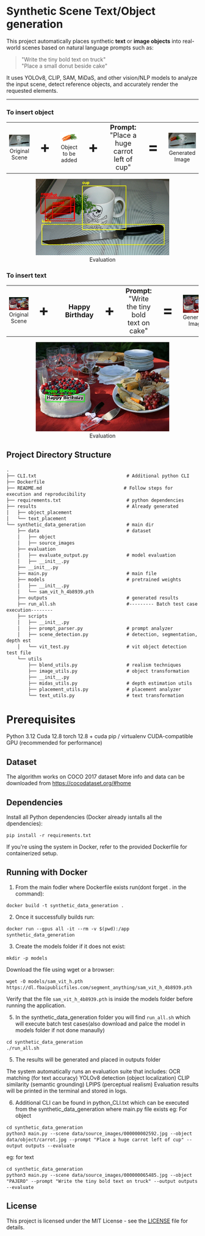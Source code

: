 #  Synthetic Scene Text/Object generation

This project automatically places synthetic **text** or **image objects** into real-world scenes based on natural language prompts such as:

> "Write the tiny bold text on truck"  
> "Place a small donut beside cake"

It uses YOLOv8, CLIP, SAM, MiDaS, and other vision/NLP models to analyze the input scene, detect reference objects, and accurately render the requested elements.

---
### To insert object
<table align="center" border="0" cellspacing="0" cellpadding="5">
<tr>
  <!-- Original Scene -->
  <td align="center">
    <img src="/results/object_placement/data_object_carrot_jpg_20250803_180809/scene.jpg" width="250"><br>
    Original Scene
  </td>

  <!-- Plus -->
  <td align="center" style="font-size: 40px; font-weight: bold; vertical-align: middle;">+</td>

  <!-- Object -->
  <td align="center">
    <img src="/synthetic_data_generation/data/object/carrot.jpg" width="250"><br>
    Object to be added
  </td>

  <!-- Plus -->
  <td align="center" style="font-size: 40px; font-weight: bold; vertical-align: middle;">+</td>

  <!-- Prompt Text + Caption -->
  <td align="center" style="font-size: 18px; vertical-align: middle;">
    <b>Prompt: </b>"Place a huge carrot left of cup"<br>
    
  </td>

  <!-- Equals -->
  <td align="center" style="font-size: 40px; font-weight: bold; vertical-align: middle;">=</td>

  <!-- Generated Image -->
  <td align="center">
    <img src="/results/object_placement/data_object_carrot_jpg_20250803_180809/composed.jpg" width="250"><br>
    Generated Image
  </td>
</tr>
</table>

<!-- Evaluation Image -->
<p align="center">
  <img src="/results/object_placement/data_object_carrot_jpg_20250803_180809/composed_yolo_debug.jpg" width="350"><br>
  Evaluation
</p>

### To insert text
<table align="center" border="0" cellspacing="0" cellpadding="5">
<tr>
  <!-- Original Scene -->
  <td align="center">
    <img src="/results/text_placement/happy_birthday_20250803_170906/scene.jpg" width="250"><br>
    Original Scene
  </td>

  <!-- Plus -->
  <td align="center" style="font-size: 40px; font-weight: bold; vertical-align: middle;">+</td>

  <!-- Object -->
  <td align="center">
    <td align="center" style="font-size: 18px; vertical-align: middle;">
    <b>Happy Birthday </b>
  </td>

  <!-- Plus -->
  <td align="center" style="font-size: 40px; font-weight: bold; vertical-align: middle;">+</td>

  <!-- Prompt Text + Caption -->
  <td align="center" style="font-size: 18px; vertical-align: middle;">
    <b>Prompt: </b>"Write the tiny bold text on cake"<br>
    
  </td>

  <!-- Equals -->
  <td align="center" style="font-size: 40px; font-weight: bold; vertical-align: middle;">=</td>

  <!-- Generated Image -->
  <td align="center">
    <img src="/results/text_placement/happy_birthday_20250803_170906/composed.jpg" width="250"><br>
    Generated Image
  </td>
</tr>
</table>

<!-- Evaluation Image -->
<p align="center">
  <img src="/results/text_placement/happy_birthday_20250803_170906/composed_ocr_debug.jpg" width="350"><br>
  Evaluation
</p>





##  Project Directory Structure

```
.
├── CLI.txt                                 # Additional python CLI
├── Dockerfile                              
├── README.md                              # Follow steps for execution and reproducibility
├── requirements.txt                        # python dependencies
├── results                                 # Already generated
│   ├── object_placement
│   └── text_placement
└── synthetic_data_generation               # main dir
    ├── data                                # dataset
    │   ├── object
    │   ├── source_images
    ├── evaluation
    │   ├── evaluate_output.py              # model evaluation
    │   ├── __init__.py
    ├── __init__.py
    ├── main.py                             # main file
    ├── models                              # pretrained weights
    │   ├── __init__.py
    │   └── sam_vit_h_4b8939.pth
    ├── outputs                             # generated results 
    ├── run_all.sh                          #--------- Batch test case execution--------
    ├── scripts
    │   ├── __init__.py
    │   ├── prompt_parser.py                # prompt analyzer
    │   ├── scene_detection.py              # detection, segmentation, depth est
    │   └── vit_test.py                     # vit object detection test file
    └── utils
        ├── blend_utils.py                  # realism techniques
        ├── image_utils.py                  # object transformation
        ├── __init__.py
        ├── midas_utils.py                  # depth estimation utils
        ├── placement_utils.py              # placement analyzer
        └── text_utils.py                   # text transformation
```

# Prerequisites
Python 3.12
Cuda 12.8
torch 12.8 + cuda
pip / virtualenv
CUDA-compatible GPU (recommended for performance)

## Dataset
The algorithm works on COCO 2017 dataset
More info and data can be downloaded from https://cocodataset.org/#home

## Dependencies
Install all Python dependencies (Docker already isntalls all the dpendencies):
```
pip install -r requirements.txt
```
If you're using the system in Docker, refer to the provided Dockerfile for containerized setup.


## Running with Docker
1. From the main fodler where Dockerfile exists run(dont forget . in the command):
```
docker build -t synthetic_data_generation .
```
2. Once it successfully builds run:
```
docker run --gpus all -it --rm -v $(pwd):/app synthetic_data_generation
```
3. Create the models folder if it does not exist:
```
mkdir -p models
```
Download the file using wget or a browser:
```
wget -O models/sam_vit_h.pth https://dl.fbaipublicfiles.com/segment_anything/sam_vit_h_4b8939.pth
```
Verify that the file `sam_vit_h_4b8939.pth` is inside the models folder before running the application.

5. In the synthetic_data_generation folder you will find `run_all.sh` which will execute batch test cases(also download and palce the model in models folder if not done manaully)
```
cd synthetic_data_generation
./run_all.sh
```
5. The results will be generated and placed in outputs folder

The system automatically runs an evaluation suite that includes:
    OCR matching (for text accuracy)
    YOLOv8 detection (object localization)
    CLIP similarity (semantic grounding)
    LPIPS (perceptual realism)
Evaluation results will be printed in the terminal and stored in logs.

6. Additional CLI can be found in python_CLI.txt which can be executed from the synthetic_data_generation where main.py file exists
eg: For object
```
cd synthetic_data_generation
python3 main.py --scene data/source_images/000000002592.jpg --object data/object/carrot.jpg --prompt "Place a huge carrot left of cup" --output outputs --evaluate
```

eg: for text
```
cd synthetic_data_generation
python3 main.py --scene data/source_images/000000065485.jpg --object "PAJERO" --prompt "Write the tiny bold text on truck" --output outputs --evaluate
```


## License

This project is licensed under the MIT License - see the [LICENSE](./LICENSE) file for details.


